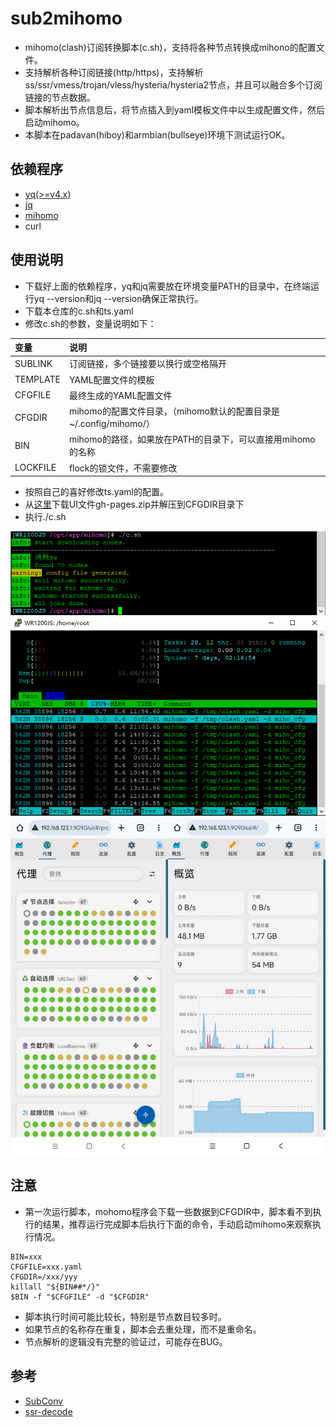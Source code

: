 # sub2mihomo
- mihomo(clash)订阅转换脚本(c.sh)，支持将各种节点转换成mihono的配置文件。
- 支持解析各种订阅链接(http/https)，支持解析ss/ssr/vmess/trojan/vless/hysteria/hysteria2节点，并且可以融合多个订阅链接的节点数据。
- 脚本解析出节点信息后，将节点插入到yaml模板文件中以生成配置文件，然后启动mihomo。
- 本脚本在padavan(hiboy)和armbian(bullseye)环境下测试运行OK。

## 依赖程序
- [yq(>=v4.x)](https://github.com/mikefarah/yq)
- [jq](https://github.com/jqlang/jq)
- [mihomo](https://github.com/MetaCubeX/mihomo)
- curl

## 使用说明
- 下载好上面的依赖程序，yq和jq需要放在环境变量PATH的目录中，在终端运行yq --version和jq --version确保正常执行。
- 下载本仓库的c.sh和ts.yaml
- 修改c.sh的参数，变量说明如下：

| 变量   |   说明 |
|  :--  | :-- |
| SUBLINK | 订阅链接，多个链接要以换行或空格隔开 |
| TEMPLATE | YAML配置文件的模板 |
| CFGFILE | 最终生成的YAML配置文件 |
| CFGDIR | mihomo的配置文件目录，（mihomo默认的配置目录是~/.config/mihomo/） |
| BIN | mihomo的路径，如果放在PATH的目录下，可以直接用mihomo的名称 |
| LOCKFILE | flock的锁文件，不需要修改 |

- 按照自己的喜好修改ts.yaml的配置。
- 从[这里](https://github.com/MetaCubeX/Yacd-meta/blob/master/README_CN.md)下载UI文件gh-pages.zip并解压到CFGDIR目录下
- 执行./c.sh

![Image](useless/1.png)
![Image](useless/2.png)
![Image](useless/3.png)

## 注意
- 第一次运行脚本，mohomo程序会下载一些数据到CFGDIR中，脚本看不到执行的结果，推荐运行完成脚本后执行下面的命令，手动启动mihomo来观察执行情况。
```
BIN=xxx
CFGFILE=xxx.yaml
CFGDIR=/xxx/yyy
killall "${BIN##*/}"
$BIN -f "$CFGFILE" -d "$CFGDIR"
```
- 脚本执行时间可能比较长，特别是节点数目较多时。
- 如果节点的名称存在重复，脚本会去重处理，而不是重命名。
- 节点解析的逻辑没有完整的验证过，可能存在BUG。

## 参考
- [SubConv](https://github.com/SubConv/SubConv)
- [ssr-decode](https://github.com/xlucn/ssr-decode)
